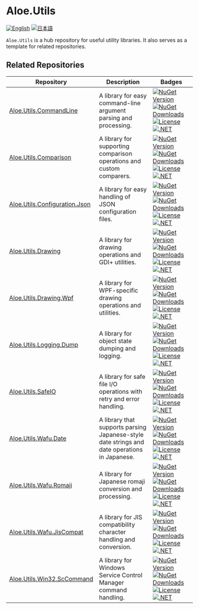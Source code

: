 # Aloe.Utils

[![English](https://img.shields.io/badge/Language-English-blue)](./README.md)
[![日本語](https://img.shields.io/badge/言語-日本語-blue)](./README.ja.md)

`Aloe.Utils` is a hub repository for useful utility libraries.
It also serves as a template for related repositories.

## Related Repositories

| Repository | Description | Badges |
|------------|-------------|--------|
| [Aloe.Utils.CommandLine](https://github.com/ted-sharp/aloe-utils-commandline) | A library for easy command-line argument parsing and processing. | [![NuGet Version](https://img.shields.io/nuget/v/Aloe.Utils.CommandLine.svg)](https://www.nuget.org/packages/Aloe.Utils.CommandLine) [![NuGet Downloads](https://img.shields.io/nuget/dt/Aloe.Utils.CommandLine.svg)](https://www.nuget.org/packages/Aloe.Utils.CommandLine) [![License](https://img.shields.io/github/license/ted-sharp/aloe-utils-commandline.svg)](LICENSE) [![.NET](https://img.shields.io/badge/.NET-9.0-blue.svg)](https://dotnet.microsoft.com/download/dotnet/9.0) |
| [Aloe.Utils.Comparison](https://github.com/ted-sharp/aloe-utils-comparison) | A library for supporting comparison operations and custom comparers. | [![NuGet Version](https://img.shields.io/nuget/v/Aloe.Utils.Comparison.svg)](https://www.nuget.org/packages/Aloe.Utils.Comparison) [![NuGet Downloads](https://img.shields.io/nuget/dt/Aloe.Utils.Comparison.svg)](https://www.nuget.org/packages/Aloe.Utils.Comparison) [![License](https://img.shields.io/github/license/ted-sharp/aloe-utils-comparison.svg)](LICENSE) [![.NET](https://img.shields.io/badge/.NET-9.0-blue.svg)](https://dotnet.microsoft.com/download/dotnet/9.0) |
| [Aloe.Utils.Configuration.Json](https://github.com/ted-sharp/aloe-utils-configuration-json) | A library for easy handling of JSON configuration files. | [![NuGet Version](https://img.shields.io/nuget/v/Aloe.Utils.Configuration.Json.svg)](https://www.nuget.org/packages/Aloe.Utils.Configuration.Json) [![NuGet Downloads](https://img.shields.io/nuget/dt/Aloe.Utils.Configuration.Json.svg)](https://www.nuget.org/packages/Aloe.Utils.Configuration.Json) [![License](https://img.shields.io/github/license/ted-sharp/aloe-utils-configuration-json.svg)](LICENSE) [![.NET](https://img.shields.io/badge/.NET-9.0-blue.svg)](https://dotnet.microsoft.com/download/dotnet/9.0) |
| [Aloe.Utils.Drawing](https://github.com/ted-sharp/aloe-utils-drawing) | A library for drawing operations and GDI+ utilities. | [![NuGet Version](https://img.shields.io/nuget/v/Aloe.Utils.Drawing.svg)](https://www.nuget.org/packages/Aloe.Utils.Drawing) [![NuGet Downloads](https://img.shields.io/nuget/dt/Aloe.Utils.Drawing.svg)](https://www.nuget.org/packages/Aloe.Utils.Drawing) [![License](https://img.shields.io/github/license/ted-sharp/aloe-utils-drawing.svg)](LICENSE) [![.NET](https://img.shields.io/badge/.NET-9.0-blue.svg)](https://dotnet.microsoft.com/download/dotnet/9.0) |
| [Aloe.Utils.Drawing.Wpf](https://github.com/ted-sharp/aloe-utils-drawing-wpf) | A library for WPF-specific drawing operations and utilities. | [![NuGet Version](https://img.shields.io/nuget/v/Aloe.Utils.Drawing.Wpf.svg)](https://www.nuget.org/packages/Aloe.Utils.Drawing.Wpf) [![NuGet Downloads](https://img.shields.io/nuget/dt/Aloe.Utils.Drawing.Wpf.svg)](https://www.nuget.org/packages/Aloe.Utils.Drawing.Wpf) [![License](https://img.shields.io/github/license/ted-sharp/aloe-utils-drawing-wpf.svg)](LICENSE) [![.NET](https://img.shields.io/badge/.NET-9.0-blue.svg)](https://dotnet.microsoft.com/download/dotnet/9.0) |
| [Aloe.Utils.Logging.Dump](https://github.com/ted-sharp/aloe-utils-logging-dump) | A library for object state dumping and logging. | [![NuGet Version](https://img.shields.io/nuget/v/Aloe.Utils.Logging.Dump.svg)](https://www.nuget.org/packages/Aloe.Utils.Logging.Dump) [![NuGet Downloads](https://img.shields.io/nuget/dt/Aloe.Utils.Logging.Dump.svg)](https://www.nuget.org/packages/Aloe.Utils.Logging.Dump) [![License](https://img.shields.io/github/license/ted-sharp/aloe-utils-logging-dump.svg)](LICENSE) [![.NET](https://img.shields.io/badge/.NET-9.0-blue.svg)](https://dotnet.microsoft.com/download/dotnet/9.0) |
| [Aloe.Utils.SafeIO](https://github.com/ted-sharp/aloe-utils-safeio) | A library for safe file I/O operations with retry and error handling. | [![NuGet Version](https://img.shields.io/nuget/v/Aloe.Utils.SafeIO.svg)](https://www.nuget.org/packages/Aloe.Utils.SafeIO) [![NuGet Downloads](https://img.shields.io/nuget/dt/Aloe.Utils.SafeIO.svg)](https://www.nuget.org/packages/Aloe.Utils.SafeIO) [![License](https://img.shields.io/github/license/ted-sharp/aloe-utils-safeio.svg)](LICENSE) [![.NET](https://img.shields.io/badge/.NET-9.0-blue.svg)](https://dotnet.microsoft.com/download/dotnet/9.0) |
| [Aloe.Utils.Wafu.Date](https://github.com/ted-sharp/aloe-utils-wafu-date) | A library that supports parsing Japanese-style date strings and date operations in Japanese. | [![NuGet Version](https://img.shields.io/nuget/v/Aloe.Utils.Wafu.Date.svg)](https://www.nuget.org/packages/Aloe.Utils.Wafu.Date) [![NuGet Downloads](https://img.shields.io/nuget/dt/Aloe.Utils.Wafu.Date.svg)](https://www.nuget.org/packages/Aloe.Utils.Wafu.Date) [![License](https://img.shields.io/github/license/ted-sharp/aloe-utils-wafu-date.svg)](LICENSE) [![.NET](https://img.shields.io/badge/.NET-9.0-blue.svg)](https://dotnet.microsoft.com/download/dotnet/9.0) |
| [Aloe.Utils.Wafu.Romaji](https://github.com/ted-sharp/aloe-utils-wafu-romaji) | A library for Japanese romaji conversion and processing. | [![NuGet Version](https://img.shields.io/nuget/v/Aloe.Utils.Wafu.Romaji.svg)](https://www.nuget.org/packages/Aloe.Utils.Wafu.Romaji) [![NuGet Downloads](https://img.shields.io/nuget/dt/Aloe.Utils.Wafu.Romaji.svg)](https://www.nuget.org/packages/Aloe.Utils.Wafu.Romaji) [![License](https://img.shields.io/github/license/ted-sharp/aloe-utils-wafu-romaji.svg)](LICENSE) [![.NET](https://img.shields.io/badge/.NET-9.0-blue.svg)](https://dotnet.microsoft.com/download/dotnet/9.0) |
| [Aloe.Utils.Wafu.JisCompat](https://github.com/ted-sharp/aloe-utils-wafu-jiscompat) | A library for JIS compatibility character handling and conversion. | [![NuGet Version](https://img.shields.io/nuget/v/Aloe.Utils.Wafu.JisCompat.svg)](https://www.nuget.org/packages/Aloe.Utils.Wafu.JisCompat) [![NuGet Downloads](https://img.shields.io/nuget/dt/Aloe.Utils.Wafu.JisCompat.svg)](https://www.nuget.org/packages/Aloe.Utils.Wafu.JisCompat) [![License](https://img.shields.io/github/license/ted-sharp/aloe-utils-wafu-jiscompat.svg)](LICENSE) [![.NET](https://img.shields.io/badge/.NET-9.0-blue.svg)](https://dotnet.microsoft.com/download/dotnet/9.0) |
| [Aloe.Utils.Win32.ScCommand](https://github.com/ted-sharp/aloe-utils-win32-sccommand) | A library for Windows Service Control Manager command handling. | [![NuGet Version](https://img.shields.io/nuget/v/Aloe.Utils.Win32.ScCommand.svg)](https://www.nuget.org/packages/Aloe.Utils.Win32.ScCommand) [![NuGet Downloads](https://img.shields.io/nuget/dt/Aloe.Utils.Win32.ScCommand.svg)](https://www.nuget.org/packages/Aloe.Utils.Win32.ScCommand) [![License](https://img.shields.io/github/license/ted-sharp/aloe-utils-win32-sccommand.svg)](LICENSE) [![.NET](https://img.shields.io/badge/.NET-9.0-blue.svg)](https://dotnet.microsoft.com/download/dotnet/9.0) |
